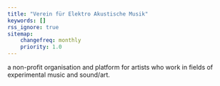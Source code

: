 ```yaml
---
title: "Verein für Elektro Akustische Musik"
keywords: []
rss_ignore: true
sitemap:
    changefreq: monthly
    priority: 1.0
---
```

a non-profit organisation and platform for artists who work in fields of experimental music and sound/art.


